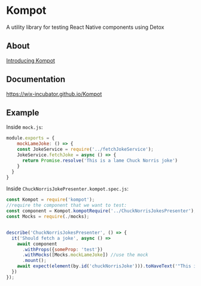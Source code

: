 # Kompot
A utility library for testing React Native components using Detox

## About
[Introducing Kompot](https://medium.com/@niryo/introducing-kompot-b2946243d322)

## Documentation
https://wix-incubator.github.io/Kompot

## Example
Inside `mock.js`:
```js
module.exports = {
    mockLameJoke: () => {
    const JokeService = require('../fetchJokeService');
    JokeService.fetchJoke = async () => {
      return Promise.resolve('This is a lame Chuck Norris joke')
    }
  }
}
```

Inside `ChuckNorrisJokePresenter.kompot.spec.js`:
```js
const Kompot = require('kompot');
//require the component that we want to test:
const component = Kompot.kompotRequire('../ChuckNorrisJokesPresenter');
const Mocks = require(./mocks);


describe('ChuckNorrisJokesPresenter', () => {
  it('Should fetch a joke', async () => 
    await component
      .withProps({someProp: 'test'})
      .withMocks([Mocks.mockLameJoke]) //use the mock
      .mount();
    await expect(element(by.id('chuckNorrisJoke'))).toHaveText('"This is a lame Kompot joke"');
  })
});
```
